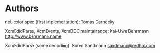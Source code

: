 # Authors

net-color spec (first implementation): 
                Tomas Carnecky

XcmEdidParse, XcmEvents, XcmDDC maintainance:
                Kai-Uwe Behrmann <http://www.behrmann.name>

XcmEdidParse (some decoding):
                Soren Sandmann <sandmann@redhat.com>

